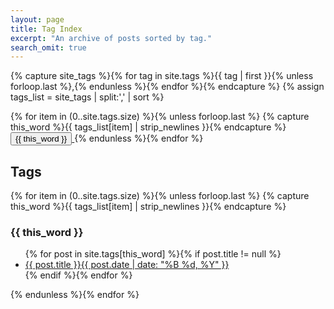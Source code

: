 ```yaml
---
layout: page
title: Tag Index
excerpt: "An archive of posts sorted by tag."
search_omit: true
---
```


<script src="/assets/js/vendor/jquery-1.9.1.min.js"></script>
<script src="https://cdnjs.cloudflare.com/ajax/libs/d3/3.5.17/d3.js"></script>
<script src="https://cdnjs.cloudflare.com/ajax/libs/d3-cloud/1.2.4/d3.layout.cloud.js"></script>


{% capture site_tags %}{% for tag in site.tags %}{{ tag | first }}{% unless forloop.last %},{% endunless %}{% endfor %}{% endcapture %}
{% assign tags_list = site_tags | split:',' | sort %}


<div class="demo-blog">
<div class="demo-blog__posts mdl-grid page-content">

<div class="cloud mdl-cell mdl-cell--12-col"></div>

<div id="tags--index" class="blog__post mdl-cell mdl-cell--12-col">
{% for item in (0..site.tags.size) %}{% unless forloop.last %}
  {% capture this_word %}{{ tags_list[item] | strip_newlines }}{% endcapture %}
  <a href="#{{ this_word }}" class="tag--link">
  <button class="mdl-button mdl-js-button mdl-button--primary mdl-badge mdl-badge--overlap" data-badge="{{ site.tags[this_word].size }}">
    {{ this_word }}
  </button>
  </a>
{% endunless %}{% endfor %}
</div>

<h2 class="mdl-cell mdl-cell--12-col">Tags</h2>

<div class="blog__post mdl-cell mdl-cell--12-col">

{% for item in (0..site.tags.size) %}{% unless forloop.last %}
  {% capture this_word %}{{ tags_list[item] | strip_newlines }}{% endcapture %}
  <h3 id="{{ this_word }}">{{ this_word }}</h3>
  <ul class="post-list mdl-list">
  {% for post in site.tags[this_word] %}{% if post.title != null %}
    <li><a href="{{ post.url }}">{{ post.title }}<span class="entry-date"><time datetime="{{ post.date | date_to_xmlschema }}">{{ post.date | date: "%B %d, %Y" }}</time></span></a></li>
  {% endif %}{% endfor %}
  </ul>
{% endunless %}{% endfor %}
</div>

<script type="text/javascript">
$("#tags--index").hide();
var words = [];

$(".blog__post.mdl-cell.mdl-cell--12-col a.tag--link").children().each(function (i, but){
  words.push({text: $(but).text().trim(), size: $(but).attr("data-badge")});
  });

var width = $(".cloud.mdl-cell.mdl-cell--12-col").width();

var fill = d3.scale.category20();

var layout = d3.layout.cloud()
    .size([width, 500])
    .words(words)
    .padding(5)
    .rotate(function() { return ~~(Math.random() * 10) * 10 - 50; })
    .font("Impact")
    .fontSize(function(d) { return d.size*4+8; })
    .on("end", draw);

layout.start();

function draw(words) {

  d3.select(".cloud.mdl-cell.mdl-cell--12-col").append("svg")
      .attr("width", layout.size()[0])
      .attr("height", layout.size()[1])
    .append("g")
      .attr("transform", "translate(" + layout.size()[0] / 2 + "," + layout.size()[1] / 2 + ")")
    .selectAll("text")
      .data(words)
    .enter().append("text")
      .style("font-size", function(d) { return d.size + "px"; })
      .style("font-family", "Impact")
      .style("fill", function(d, i) { return fill(i); })
      .attr("text-anchor", "middle")
      .attr("transform", function(d) {
        return "translate(" + [d.x, d.y] + ")rotate(" + d.rotate + ")";
      })
      .text(function(d) { return d.text; })

      .on("mouseover", function(d,i) {
          d3.select(this)
              .style("cursor", function(d) { return 'pointer'; })
              .style("z-index", function(d) { return '1000'; })
              .transition()
              .duration(300)
              .attr("transform", function(d) {
                  return "translate(" + [d.x, d.y] + ")rotate(" + 0 + ")scale(2)";
              })
              .style("opacity", 1);

      })
      .on("mouseout", function(d,i) {
          d3.select(this).transition()
              .style("z-index", function(d) { return '1'; })
              .duration(200)
              .attr("transform", function(d) {
                  return "translate(" + [d.x, d.y] + ")rotate(" + d.rotate + ")scale(1)";
              })
              .style("opacity", .7);
      })
      .on("click", function(d,i) {
        window.location.href = "#"+d.text;
      });
}
</script>
</div>
</div>
